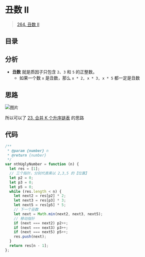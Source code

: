 
# 丑数 II



> [264. 丑数 II](https://leetcode.cn/problems/ugly-number-ii/)


## 目录
<!-- toc -->
 ## 分析 

- **丑数** 就是质因子只包含 `2`、`3` 和 `5` 的正整数。
	- 如果一个数 `x` 是丑数，那么 `x * 2, x * 3, x * 5` 都一定是丑数

## 思路

![图片](https://832-1310531898.cos.ap-beijing.myqcloud.com/999.%20Obsidian@832/files/20250113.png)

所以可以了  [23. 合并 K 个升序链表](/post/zr09icjkhr.html) 的思路

## 代码

```javascript
/**
 * @param {number} n
 * @return {number}
 */
var nthUglyNumber = function (n) {
  let res = [1];
  // 三个指针，分别代表乘以 2,3,5 的【位置】
  let p2 = 0;
  let p3 = 0;
  let p5 = 0;
  while (res.length < n) {
    let next2 = res[p2] * 2;
    let next3 = res[p3] * 3;
    let next5 = res[p5] * 5;
    // 下一个丑数
    let next = Math.min(next2, next3, next5);
    // 移动指针
    if (next === next2) p2++;
    if (next === next3) p3++;
    if (next === next5) p5++;
    res.push(next);
  }
  return res[n - 1];
};
```




